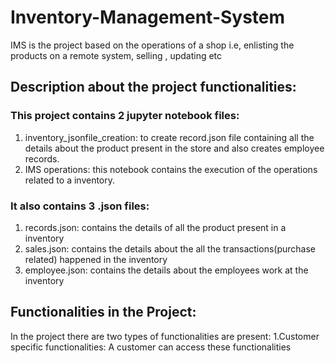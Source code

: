 # Inventory-Management-System
IMS is the project based on the operations of a shop i.e, enlisting the products on a remote system, selling , updating etc<br/>
## Description about the project functionalities:
### This project contains 2 jupyter notebook files:<br/>
1. inventory_jsonfile_creation: to create record.json file containing all the details about the product present in the store and also creates employee records.
2. IMS operations: this notebook contains the execution of the operations related to a inventory.<br/>
### It also contains 3 .json files:
1. records.json: contains the details of all the product present in a inventory
2. sales.json: contains the details about the all the transactions(purchase related) happened in the inventory
3. employee.json: contains the details about the employees work at the inventory<br/>
## Functionalities in the Project:
In the project there are two types of functionalities are present:
1.Customer specific functionalities: A customer can access these functionalities<br/>
